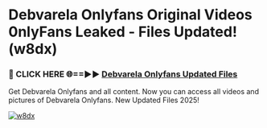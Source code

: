 # Debvarela Onlyfans Original Videos 0nlyFans Leaked - Files Updated! (w8dx)

<h3>🔴 CLICK HERE 🌐==►► <a href="https://tinyurl.com/ehrbuxhb" rel="nofollow">Debvarela Onlyfans Updated Files</a></h3>

Get Debvarela Onlyfans and all content. Now you can access all videos and pictures of Debvarela Onlyfans. New Updated Files 2025!

[![w8dx](https://i.imgur.com/lVYEuWS.gif)](https://tinyurl.com/ehrbuxhb)
